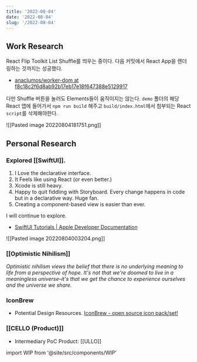 ```yaml
---
title: '2022-08-04'
date: '2022-08-04'
slug: '/2022-08-04'
---
```


## Work Research

React Flip Toolkit List Shuffle를 띄우는 중이다.
다음 커밋에서 React App을 렌더링하는 것까지는 성공했다.

- [anaclumos/worker-dom at f8c18c2f6d8ab92b17eb17e18f647388e5129917](https://github.com/anaclumos/worker-dom/tree/f8c18c2f6d8ab92b17eb17e18f647388e5129917)

다만 Shuffle 버튼을 눌러도 Elements들이 움직이지는 않는다.
`demo` 폴더의 해당 React 앱에 들어가서 `npm run build` 해주고 `build/index.html`에서 첨부되는 React `script`를 삭제해야한다.

![[Pasted image 20220804181751.png]]

## Personal Research

### Explored [[SwiftUI]].

1. I Love the declarative interface.
2. It Feels like using React (or even better.)
3. Xcode is still heavy.
4. Happy to quit fiddling with Storyboard. Every change happens in code but in a declarative way. Huge fan.
5. Creating a component-based view is easier than ever.

I will continue to explore.

- [SwiftUI Tutorials | Apple Developer Documentation](https://developer.apple.com/tutorials/swiftui)

![[Pasted image 20220804003204.png]]

### [[Optimistic Nihilism]]

_Optimistic nihilism views the belief that there is no underlying meaning to life from a perspective of hope. It's not that we're doomed to live in a meaningless universe–it's that we get the chance to experience ourselves and the universe we share._

### IconBrew

- Potential Design Resources. [IconBrew - open source icon pack/set!](https://iconbrew.com/)

### [[CELLO (Product)]]

- Intermediary PoC Product: [[ULLO]]

import WIP from '@site/src/components/WIP'

<WIP />
